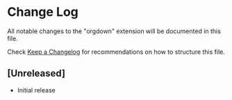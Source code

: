 # Change Log

All notable changes to the "orgdown" extension will be documented in this file.

Check [Keep a Changelog](http://keepachangelog.com/) for recommendations on how to structure this file.

## [Unreleased]

- Initial release